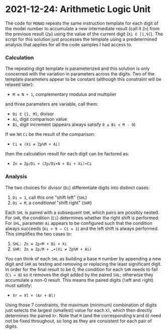 # 2021-12-24: Arithmetic Logic Unit

The code for `MONAD` repeats the same instruction template for each digit of
the model number to accumulate a new intermediate result (call it `Zn`) from
the previous result (`Zp`) using the value of the current digit (`Xi ∈ [1,9]`).
The script for this solution just processes the template using a predetermined
analysis that applies for all the code samples I had access to.


### Calculation

The repeating digit template is parameterized and this solution is only
concerned with the variation in parameters across the digits.  Two of the
template parameters appear to be constant (although this constraint will be
relaxed later):

* `M ≡ N + 1`, complementary modulus and multiplier

and three parameters are variable, call them:

* `Di ∈ {1, M}`, divisor
* `Ai`, digit comparison value
* `Bi`, digit increment (appears always satisfy `0 ≤ Bi < M - 9`)

If we let `Ci` be the result of the comparison:

* `Ci ≡ (Xi ≠ Zp%M + Ai)`

then the calculation result for each digit can be factored as:

* `Zn ≡ Zp/Di + (Zp/Di∙N + Bi + Xi)∙Ci`


### Analysis

The two choices for divisor (`Di`) differentiate digits into distinct cases:

1. `Di = 1`, call this one "shift left" (`SHL`)
2. `Di = M`, a *conditional* "shift right" (`SHR`)

Each `SHL` is paired with a subsequent `SHR`, which pairs are possibly nested.
For `SHR`, the condition (`Ci`) determines whether the right shift is
performed.  For `SHL`, parameter `Ai` appears to be configured such that the
condition always succeeds (`Ai > 9 ⇒ Ci = 1`) and the left shift is always
performed.  This simplifies the two cases to:

1. `SHL: Zn ≡ Zp∙M + Bi + Xi`
2. `SHR: Zn ≡ Zp/M + …∙(Xi ≠ Zp%M + Ai)`

You can think of each `SHL` as building a base `M` number by appending a new
digit and `SHR` as testing and removing or replacing the least significant
digit.  In order for the final result to be 0, the condition for each `SHR`
needs to fail (`Ci = 0`) so it removes the digit added by the paired `SHL`;
otherwise they accumulate a non-0 result.  This means the paired digits
(`l`eft and `r`ight) must satisfy:

* `Xr = Xl + (Ar + Bl)`

Using those 7 constraints, the maximum (minimum) combination of digits just
selects the largest (smallest) value for each `Xl`, which then directly
determines the paired `Xr`.  Note that `M` (and the corresponding `N` and `D`)
need not be fixed throughout, so long as they are consistent for each pair of
digits.
